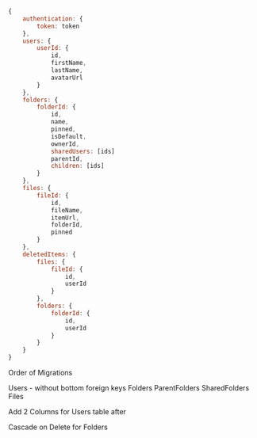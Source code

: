 ```js
{
    authentication: {
        token: token
    },
    users: {
        userId: {
            id,
            firstName,
            lastName,
            avatarUrl
        }
    },
    folders: {
        folderId: {
            id,
            name,
            pinned,
            isDefault,
            ownerId,
            sharedUsers: [ids]
            parentId,
            children: [ids]
        }
    },
    files: {
        fileId: {
            id,
            fileName,
            itemUrl,
            folderId,
            pinned
        }
    },
    deletedItems: {
        files: {
            fileId: {
                id,
                userId
            }
        },
        folders: {
            folderId: {
                id,
                userId
            }
        }
    }
}
```


Order of Migrations

Users - without bottom foreign keys
Folders
ParentFolders
SharedFolders
Files

Add 2 Columns for Users table after

Cascade on Delete for Folders
